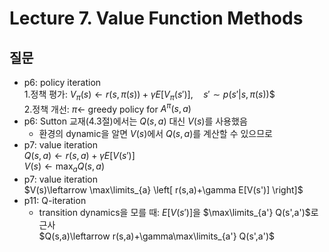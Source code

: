 # Lecture 7. Value Function Methods

## 질문
- p6: policy iteration  
  1.정책 평가:
  $V_\pi(s)\leftarrow r(s,\pi(s))+\gamma E\left[V_\pi(s')\right], \quad s'\sim p(s'|s,\pi(s))$$  
  2.정책 개선:
  $\pi\leftarrow$ greedy policy for $A^\pi(s,a)$  
- p6: Sutton 교재(4.3절)에서는 $Q(s,a)$ 대신 $V(s)$를 사용했음  
  - 환경의 dynamic을 알면 $V(s)$에서 $Q(s,a)$를 계산할 수 있으므로  
- p7: value iteration    
  $Q(s,a)\leftarrow r(s,a)+\gamma E[V(s')]$    
  $V(s)\leftarrow \max_a Q(s,a)$
- p7: value iteration   
  $V(s)\leftarrow \max\limits_{a} \left[ r(s,a)+\gamma E[V(s')] \right]$  
- p11: Q-iteration
  - transition dynamics을 모를 때: $E[V(s')]$을 $\max\limits_{a'} Q(s',a')$로 근사    
    $Q(s,a)\leftarrow r(s,a)+\gamma\max\limits_{a'} Q(s',a')$
  


